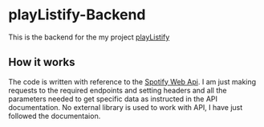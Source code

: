 # playListify-Backend
This is the backend for the my project [playListify](https://github.com/chetas411/playListify-Frontend)

## How it works
The code is written with reference to the [Spotify Web Api](https://developer.spotify.com/documentation/web-api/). I am just making requests to the required endpoints and setting headers and all the parameters needed to get specific data as instructed in the API documentation. No external library is used to work with API, I have just followed the documentaion.
